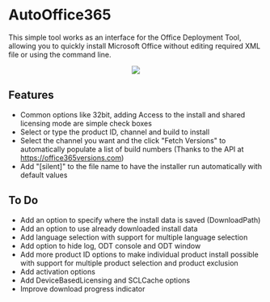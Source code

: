 # AutoOffice365
This simple tool works as an interface for the Office Deployment Tool, allowing you to quickly install Microsoft Office without editing required XML file or using the command line.

<p align="center">
  <img src="https://github.com/jmclaren7/auto-office-365/blob/main/Extras/screenshot1.jpg?raw=true">
</p>

## Features
* Common options like 32bit, adding Access to the install and shared licensing mode are simple check boxes
* Select or type the product ID, channel and build to install
* Select the channel you want and the click "Fetch Versions" to automatically populate a list of build numbers (Thanks to the API at https://office365versions.com)
* Add "[silent]" to the file name to have the installer run automatically with default values

## To Do
* Add an option to specify where the install data is saved (DownloadPath)
* Add an option to use already downloaded install data
* Add language selection with support for multiple language selection
* Add option to hide log, ODT console and ODT window
* Add more product ID options to make individual product install possible with support for multiple product selection and product exclusion
* Add activation options
* Add DeviceBasedLicensing and SCLCache options
* Improve download progress indicator
